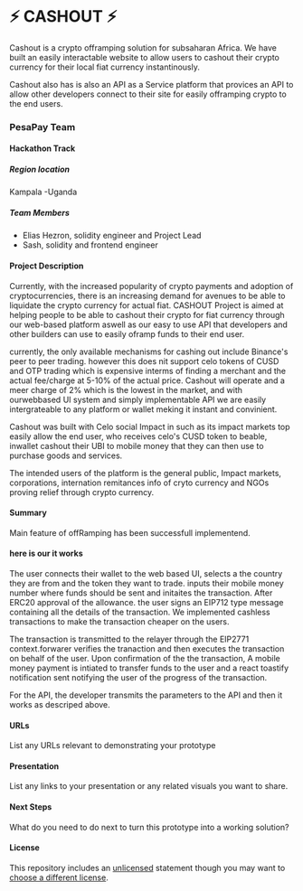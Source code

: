<!--
# ⚡ Hackathon Project Template
_This is a sample submission repository.
Please [__fork this repo__](https://help.github.com/articles/fork-a-repo/) and use this as a starting point for your hackathon project._ -->

# ⚡ CASHOUT ⚡

Cashout is a crypto offramping solution for subsaharan Africa. We have built an easily interactable website to allow users to cashout their crypto currency for their local fiat currency instantinously.

Cashout also has is also an API as a Service platform that provices an API to allow other developers connect to their site for easily offramping crypto to the end users.

### PesaPay Team

#### Hackathon Track

##### Region location

Kampala -Uganda

##### Team Members

- Elias Hezron, solidity engineer and Project Lead
- Sash, solidity and frontend engineer

#### Project Description

Currently, with the increased popularity of crypto payments and adoption of cryptocurrencies, there is an increasing demand for avenues to be able to liquidate the crypto currency for actual fiat.
CASHOUT Project is aimed at helping people to be able to cashout their crypto for fiat currency through our web-based platform aswell as our easy to use API that developers and other builders can use to easily oframp funds to their end user.

currently, the only available mechanisms for cashing out include Binance's peer to peer trading. however this does nit support celo tokens of CUSD and OTP trading which is expensive interms of finding a merchant and the actual fee/charge at 5-10% of the actual price.
Cashout will operate and a meer charge of 2% which is the lowest in the market, and with ourwebbased UI system and simply implementable API we are easily intergrateable to any platform or wallet meking it instant and convinient.

Cashout was built with Celo social Impact in such as its impact markets top easily allow the end user, who receives celo's CUSD token to beable, inwallet cashout their UBI to mobile money that they can then use to purchase goods and services.

The intended users of the platform is the general public, Impact markets, corporations, internation remitances info of cryto currency and NGOs proving relief through crypto currency.

#### Summary

Main feature of offRamping has been successfull implementend.

#### here is our it works

The user connects their wallet to the web based UI, selects a the country they are from and the token they want to trade. inputs their mobile money number where funds should be sent and initaites the transaction.
After ERC20 approval of the allowance. the user signs an EIP712 type message containing all the details of the transaction. We implemented cashless transactions to make the transaction cheaper on the users.

The transaction is transmitted to the relayer through the EIP2771 context.forwarer verifies the tranaction and then executes the transaction on behalf of the user. Upon confirmation of the the transaction, A mobile money payment is intiated to transfer funds to the user and a react toastify notification sent notifying the user of the progress of the transaction.

For the API, the developer transmits the parameters to the API and then it works as descriped above.

#### URLs

List any URLs relevant to demonstrating your prototype

#### Presentation

List any links to your presentation or any related visuals you want to share.

#### Next Steps

What do you need to do next to turn this prototype into a working solution?

#### License

This repository includes an [unlicensed](http://unlicense.org/) statement though you may want to [choose a different license](https://choosealicense.com/).
